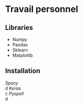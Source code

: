 # Travail personnel
## Libraries
* Numpy
* Pandas
* Sklearn
* Matplotlib

## Installation
_Spacy_  
d
_Keras_  
c
_Pyspell_  
d
